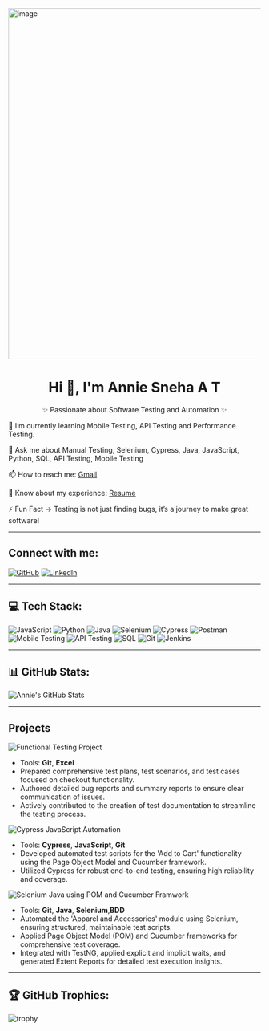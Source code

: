 <img src="https://github.com/user-attachments/assets/fa90823f-6fd3-4555-9d3c-be79a4238924" alt="image" width="700"/>


<div align="center">
    <h1>Hi 👋, I'm Annie Sneha A T</h1>
    <p>✨ Passionate about Software Testing and Automation ✨ </p>
</div>

🌱 I’m currently learning Mobile Testing, API Testing and Performance Testing.

💬 Ask me about Manual Testing, Selenium, Cypress, Java, JavaScript, Python, SQL, API Testing, Mobile Testing

📫 How to reach me: [Gmail](anniesneha14@gmail.com) 

📄 Know about my experience: [Resume](https://resume-builder-test-new.masaischool.com/resume/public?resumeId=66e45860f6d5a90baf0c727d)

⚡ Fun Fact -> Testing is not just finding bugs, it’s a journey to make great software!

---

## Connect with me:
[![GitHub](https://img.shields.io/badge/GitHub-181717?style=for-the-badge&logo=github)](https://github.com/AnnieSneha)
[![LinkedIn](https://img.shields.io/badge/LinkedIn-0A66C2?style=for-the-badge&logo=linkedin&logoColor=white)](https://linkedin.com/in/anniesneha2000)

---

## 💻 Tech Stack:
![JavaScript](https://img.shields.io/badge/-JavaScript-yellow) ![Python](https://img.shields.io/badge/-Python-blue) ![Java](https://img.shields.io/badge/-Java-red) ![Selenium](https://img.shields.io/badge/-Selenium-green) ![Cypress](https://img.shields.io/badge/-Cypress-black) ![Postman](https://img.shields.io/badge/-Postman-orange) ![Mobile Testing](https://img.shields.io/badge/-Mobile_Testing-lightgrey) ![API Testing](https://img.shields.io/badge/-API_Testing-lightgrey) ![SQL](https://img.shields.io/badge/-SQL-orange) ![Git](https://img.shields.io/badge/-Git-black) ![Jenkins](https://img.shields.io/badge/-Jenkins-blue)

---

## 📊 GitHub Stats:
![Annie's GitHub Stats](https://github-readme-stats.vercel.app/api?username=AnnieSneha&show_icons=true&theme=radical)

---
## Projects 

![Functional Testing Project](https://github.com/AnnieSneha/CW_B37_Project_Manual.git)
- Tools: **Git**, **Excel**
- Prepared comprehensive test plans, test scenarios, and test cases focused on checkout functionality.
- Authored detailed bug reports and summary reports to ensure clear communication of issues.
- Actively contributed to the creation of test documentation to streamline the testing process.

![Cypress JavaScript Automation](https://github.com/AnnieSneha/CW_B37_Project_Cypress.git)
- Tools: **Cypress**, **JavaScript**, **Git**
- Developed automated test scripts for the 'Add to Cart' functionality using the Page Object Model and Cucumber framework.
- Utilized Cypress for robust end-to-end testing, ensuring high reliability and coverage.

![Selenium Java using POM and Cucumber Framwork](https://github.com/AnnieSneha/CW_ProjectB38_.git)
- Tools: **Git**, **Java**, **Selenium**,**BDD**
- Automated the 'Apparel and Accessories' module using Selenium, ensuring structured, maintainable test scripts.
- Applied Page Object Model (POM) and Cucumber frameworks for comprehensive test coverage.
- Integrated with TestNG, applied explicit and implicit waits, and generated Extent Reports for detailed test execution insights.

---

## 🏆 GitHub Trophies:
![trophy](https://github-profile-trophy.vercel.app/?username=AnnieSneha&theme=darkhub&no-bg=true&no-frame=true)

